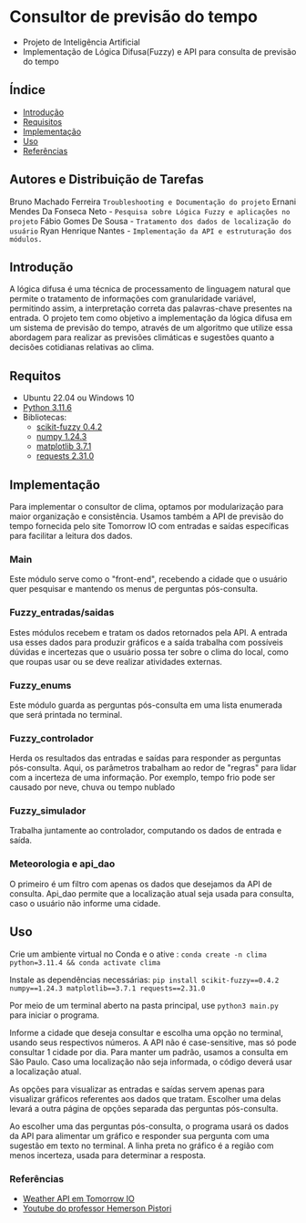# Consultor de previsão do tempo
- Projeto de Inteligência Artificial 
- Implementação de Lógica Difusa(Fuzzy) e API para consulta de previsão do tempo

## Índice
- [Introdução](#introdução)
- [Requisitos](#requisitos)
- [Implementação](#implementação)
- [Uso](#uso)
- [Referências](#referências)

## Autores e Distribuição de Tarefas
Bruno Machado Ferreira `Troubleshooting e Documentação do projeto`
Ernani Mendes Da Fonseca Neto - `Pesquisa sobre Lógica Fuzzy e aplicações no projeto`
Fábio Gomes De Sousa - `Tratamento dos dados de localização do usuário`
Ryan Henrique Nantes - `Implementação da API e estruturação dos módulos.`

## Introdução
A lógica difusa é uma técnica de processamento de linguagem natural que permite o tratamento de informações com granularidade variável, permitindo assim, a interpretação correta das palavras-chave presentes na entrada.
O projeto tem como objetivo a implementação da lógica difusa em um sistema de previsão do tempo, através de um algoritmo que utilize essa abordagem para realizar as previsões climáticas e sugestões quanto a decisões cotidianas relativas ao clima.

## Requitos
- Ubuntu 22.04 ou Windows 10
- [Python 3.11.6](https://www.python.org/downloads/release/python-3116/)
- Bibliotecas:
    - [scikit-fuzzy 0.4.2](https://pypi.org/project/scikit-fuzzy/0.4.2/)
    - [numpy 1.24.3](https://pypi.org/project/numpy/1.24.3/)
    - [matplotlib 3.7.1](https://pypi.org/project/matplotlib/3.7.1/)
    - [requests 2.31.0](https://pypi.org/project/requests/2.31.0/)

## Implementação
Para implementar o consultor de clima, optamos por modularização para maior organização e consistência. Usamos também a API de previsão do tempo fornecida pelo site Tomorrow IO com entradas e saídas específicas para facilitar a leitura dos dados.

### Main
Este módulo serve como o "front-end", recebendo a cidade que o usuário quer pesquisar e mantendo os menus de perguntas pós-consulta.

### Fuzzy_entradas/saidas
Estes módulos recebem e tratam os dados retornados pela API. A entrada usa esses dados para produzir gráficos e a saída trabalha com possíveis dúvidas e incertezas que o usuário possa ter sobre o clima do local, como que roupas usar ou se deve realizar atividades externas.

### Fuzzy_enums
Este módulo guarda as perguntas pós-consulta em uma lista enumerada que será printada no terminal.

### Fuzzy_controlador
Herda os resultados das entradas e saídas para responder as perguntas pós-consulta. Aqui, os parâmetros trabalham ao redor de "regras" para lidar com a incerteza de uma informação. Por exemplo, tempo frio pode ser causado por neve, chuva ou tempo nublado

### Fuzzy_simulador
Trabalha juntamente ao controlador, computando os dados de entrada e saída.

### Meteorologia e api_dao
O primeiro é um filtro com apenas os dados que desejamos da API de consulta. Api_dao permite que a localização atual seja usada para consulta, caso o usuário não informe uma cidade.

## Uso
Crie um ambiente virtual no Conda e o ative : `conda create -n clima python=3.11.4 && conda activate clima` 

Instale as dependências necessárias: `pip install scikit-fuzzy==0.4.2 numpy==1.24.3 matplotlib==3.7.1 requests==2.31.0`

Por meio de um terminal aberto na pasta principal, use `python3 main.py` para iniciar o programa. 

Informe a cidade que deseja consultar e escolha uma opção no terminal, usando seus respectivos números. A API não é case-sensitive, mas só pode consultar 1 cidade por dia. Para manter um padrão, usamos a consulta em São Paulo. Caso uma localização não seja informada, o código deverá usar a localização atual.

As opções para visualizar as entradas e saídas servem apenas para visualizar gráficos referentes aos dados que tratam. Escolher uma delas levará a outra página de opções separada das perguntas pós-consulta.

Ao escolher uma das perguntas pós-consulta, o programa usará os dados da API para alimentar um gráfico e responder sua pergunta com uma sugestão em texto no terminal. A linha preta no gráfico é a região com menos incerteza, usada para determinar a resposta.


### Referências
- [Weather API em Tomorrow IO](https://www.tomorrow.io/weather-api/)
- [Youtube do professor Hemerson Pistori](https://www.youtube.com/@HemersonPistori)
